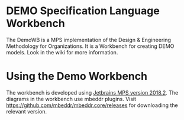 # DEMO Specification Language Workbench

The DemoWB is a MPS implementation of the Design & Engineering Methodology for Organizations. It is a Workbench for creating DEMO models. Look in the wiki for more information.

# Using the Demo Workbench 
The workbench is developed using [Jetbrains MPS version 2018.2](http://jetbrains.com/mps/download). The diagrams in the workbench use mbeddr plugins. Visit https://github.com/mbeddr/mbeddr.core/releases for downloading the relevant version.


